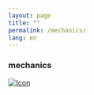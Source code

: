```yaml
---
layout: page
title: ""
permalink: /mechanics/
lang: en
---
```


### mechanics  


<a href="https://apps.apple.com/us/app/human-design-mechanics/id6499063695" target="_blank">
  <img src="{{ '/assets/images/Download_on_the_App_Store_Badge_US-UK_RGB_wht_092917.svg' | relative_url }}" alt="Icon">
</a>


